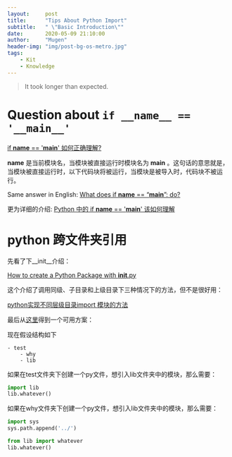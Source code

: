 ```yaml
---
layout:     post
title:      "Tips About Python Import"
subtitle:   " \"Basic Introduction\""
date:       2020-05-09 21:10:00
author:     "Mugen"
header-img: "img/post-bg-os-metro.jpg"
tags:
    - Kit
    - Knowledge
---
```


> It took longer than expected.

# Question about `if __name__ == '__main__'`

[if __name__ == '__main__' 如何正确理解?](https://www.zhihu.com/question/49136398)

__name__ 是当前模块名，当模块被直接运行时模块名为 __main__ 。这句话的意思就是，当模块被直接运行时，以下代码块将被运行，当模块是被导入时，代码块不被运行。

Same answer in English: [What does if __name__ == “__main__”: do?](https://stackoverflow.com/questions/419163/what-does-if-name-main-do)

更为详细的介绍: [Python 中的 if __name__ == '__main__' 该如何理解](https://blog.konghy.cn/2017/04/24/python-entry-program/)


# python 跨文件夹引用

先看了下__init__介绍：

[How to create a Python Package with __init__.py](https://timothybramlett.com/How_to_create_a_Python_Package_with___init__py.html)

这个介绍了调用同级、子目录和上级目录下三种情况下的方法，但不是很好用：

[python实现不同层级目录import 模块的方法](https://blog.csdn.net/xm_csdn/article/details/52211079)

最后从[这里](https://stackoverflow.com/questions/4383571/importing-files-from-different-folder)得到一个可用方案：

现在假设结构如下

```
- test
    - why
    - lib
```

如果在test文件夹下创建一个py文件，想引入lib文件夹中的模块，那么需要：

```python
import lib
lib.whatever()
```

如果在why文件夹下创建一个py文件，想引入lib文件夹中的模块，那么需要：

```python
import sys
sys.path.append('../')

from lib import whatever
lib.whatever()
```